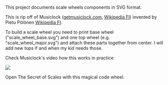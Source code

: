 This project documents scale wheels components in SVG format.

This is rip off of Musiclock ([getmusiclock.com](https://www.getmusiclock.com/), [Wikipedia FI](https://fi.wikipedia.org/wiki/S%C3%A4velkello)) invented by Pietu Pölönen [Wikipedia FI](https://fi.wikipedia.org/wiki/Perttu_P%C3%B6l%C3%B6nen).

To build a scale wheel you need to print base wheel ("scale_wheel_base.svg") and one top wheel (e.g. "scale_wheel_major.svg") and attach these parts together from center. I will add new tops if and when my kid needs those.

Check Musiclock's video how this works in practice

[<img src="https://img.youtube.com/vi/SDUt9Z6IOWU/hq1.jpg">](https://youtu.be/SDUt9Z6IOWU)

Open The Secret of Scales with this magical code wheel.
